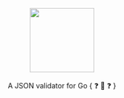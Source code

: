 <p align="center">
  <img src="https://github.com/scriptnull/jsonseal/assets/4211715/81cbe263-341e-494f-85c7-9998aa54d5d4" height="128px" style="max-width: 100%;" />
  <br><br>
  <span>A JSON validator for Go { ❓ 🧐 ❓ }</span>
  <br>
</p>
